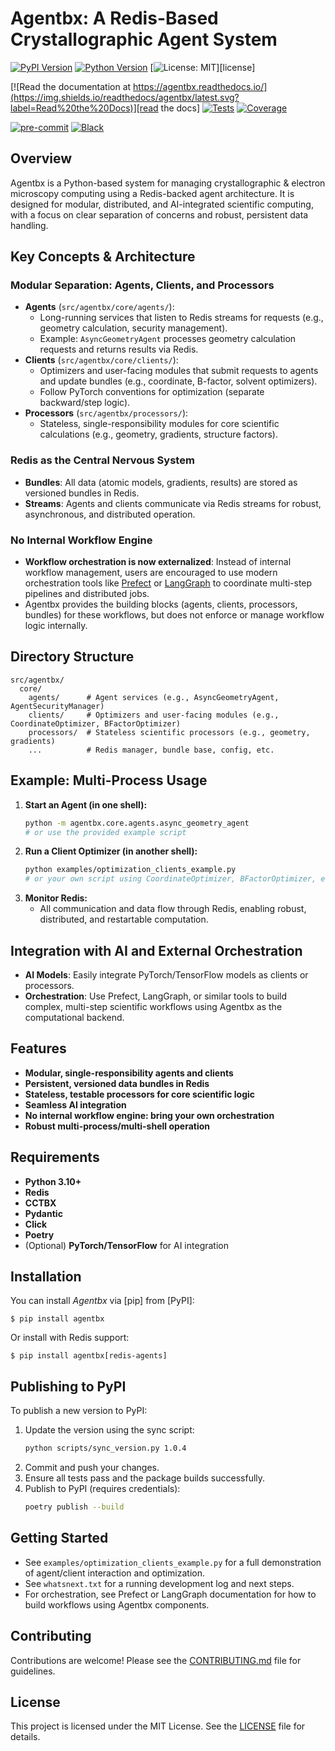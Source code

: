 # Agentbx: A Redis-Based Crystallographic Agent System

[![PyPI Version](https://img.shields.io/pypi/v/agentbx.svg)](https://pypi.org/project/agentbx/)
[![Python Version](https://img.shields.io/pypi/pyversions/agentbx)][pypi status]
[![License: MIT](https://img.shields.io/badge/License-MIT-yellow.svg)][license]

[![Read the documentation at https://agentbx.readthedocs.io/](https://img.shields.io/readthedocs/agentbx/latest.svg?label=Read%20the%20Docs)][read the docs]
[![Tests](https://github.com/phzwart/agentbx/actions/workflows/tests.yml/badge.svg)][tests]
[![Coverage](https://img.shields.io/badge/coverage-120%20tests%20passing-brightgreen)][tests]

[![pre-commit](https://img.shields.io/badge/pre--commit-enabled-brightgreen?logo=pre-commit&logoColor=white)][pre-commit]
[![Black](https://img.shields.io/badge/code%20style-black-000000.svg)][black]

[pypi status]: https://pypi.org/project/agentbx/
[read the docs]: https://agentbx.readthedocs.io/
[tests]: https://github.com/phzwart/agentbx/actions/workflows/tests.yml
[pre-commit]: https://github.com/pre-commit/pre-commit
[black]: https://github.com/psf/black

## Overview

Agentbx is a Python-based system for managing crystallographic & electron microscopy computing using a Redis-backed agent architecture. It is designed for modular, distributed, and AI-integrated scientific computing, with a focus on clear separation of concerns and robust, persistent data handling.

## Key Concepts & Architecture

### Modular Separation: Agents, Clients, and Processors

- **Agents** (`src/agentbx/core/agents/`):
  - Long-running services that listen to Redis streams for requests (e.g., geometry calculation, security management).
  - Example: `AsyncGeometryAgent` processes geometry calculation requests and returns results via Redis.
- **Clients** (`src/agentbx/core/clients/`):
  - Optimizers and user-facing modules that submit requests to agents and update bundles (e.g., coordinate, B-factor, solvent optimizers).
  - Follow PyTorch conventions for optimization (separate backward/step logic).
- **Processors** (`src/agentbx/processors/`):
  - Stateless, single-responsibility modules for core scientific calculations (e.g., geometry, gradients, structure factors).

### Redis as the Central Nervous System

- **Bundles**: All data (atomic models, gradients, results) are stored as versioned bundles in Redis.
- **Streams**: Agents and clients communicate via Redis streams for robust, asynchronous, and distributed operation.

### No Internal Workflow Engine

- **Workflow orchestration is now externalized**: Instead of internal workflow management, users are encouraged to use modern orchestration tools like [Prefect](https://www.prefect.io/) or [LangGraph](https://langchain-ai.github.io/langgraph/) to coordinate multi-step pipelines and distributed jobs.
- Agentbx provides the building blocks (agents, clients, processors, bundles) for these workflows, but does not enforce or manage workflow logic internally.

## Directory Structure

```
src/agentbx/
  core/
    agents/      # Agent services (e.g., AsyncGeometryAgent, AgentSecurityManager)
    clients/     # Optimizers and user-facing modules (e.g., CoordinateOptimizer, BFactorOptimizer)
    processors/  # Stateless scientific processors (e.g., geometry, gradients)
    ...          # Redis manager, bundle base, config, etc.
```

## Example: Multi-Process Usage

1. **Start an Agent (in one shell):**
   ```bash
   python -m agentbx.core.agents.async_geometry_agent
   # or use the provided example script
   ```
2. **Run a Client Optimizer (in another shell):**
   ```bash
   python examples/optimization_clients_example.py
   # or your own script using CoordinateOptimizer, BFactorOptimizer, etc.
   ```
3. **Monitor Redis:**
   - All communication and data flow through Redis, enabling robust, distributed, and restartable computation.

## Integration with AI and External Orchestration

- **AI Models**: Easily integrate PyTorch/TensorFlow models as clients or processors.
- **Orchestration**: Use Prefect, LangGraph, or similar tools to build complex, multi-step scientific workflows using Agentbx as the computational backend.

## Features

- **Modular, single-responsibility agents and clients**
- **Persistent, versioned data bundles in Redis**
- **Stateless, testable processors for core scientific logic**
- **Seamless AI integration**
- **No internal workflow engine: bring your own orchestration**
- **Robust multi-process/multi-shell operation**

## Requirements

- **Python 3.10+**
- **Redis**
- **CCTBX**
- **Pydantic**
- **Click**
- **Poetry**
- (Optional) **PyTorch/TensorFlow** for AI integration

## Installation

You can install _Agentbx_ via [pip] from [PyPI]:

```console
$ pip install agentbx
```

Or install with Redis support:

```console
$ pip install agentbx[redis-agents]
```

## Publishing to PyPI

To publish a new version to PyPI:

1. Update the version using the sync script:
   ```bash
   python scripts/sync_version.py 1.0.4
   ```
2. Commit and push your changes.
3. Ensure all tests pass and the package builds successfully.
4. Publish to PyPI (requires credentials):
   ```bash
   poetry publish --build
   ```

## Getting Started

- See `examples/optimization_clients_example.py` for a full demonstration of agent/client interaction and optimization.
- See `whatsnext.txt` for a running development log and next steps.
- For orchestration, see Prefect or LangGraph documentation for how to build workflows using Agentbx components.

## Contributing

Contributions are welcome! Please see the [CONTRIBUTING.md](CONTRIBUTING.md) file for guidelines.

## License

This project is licensed under the MIT License. See the [LICENSE](LICENSE) file for details.
